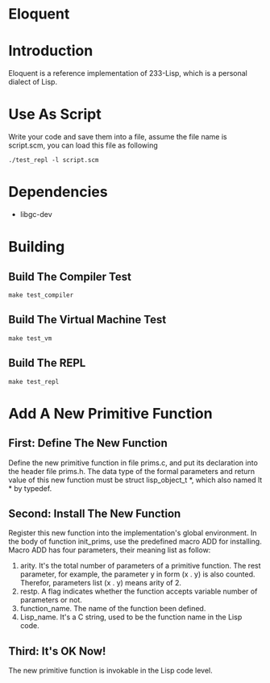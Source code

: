 # Eloquent

# Introduction

Eloquent is a reference implementation of 233-Lisp, which is a personal dialect of Lisp.

# Use As Script

Write your code and save them into a file, assume the file name is script.scm, you can load this file as following

    ./test_repl -l script.scm

# Dependencies

* libgc-dev

# Building

## Build The Compiler Test

    make test_compiler

## Build The Virtual Machine Test

    make test_vm

## Build The REPL

    make test_repl

# Add A New Primitive Function

## First: Define The New Function

Define the new primitive function in file prims.c, and put its declaration into the header file prims.h. The data type of the formal parameters and return value of this new function must be struct lisp\_object\_t *, which also named lt * by typedef.

## Second: Install The New Function

Register this new function into the implementation's global environment. In the body of function init\_prims, use the predefined macro ADD for installing. Macro ADD has four parameters, their meaning list as follow:

1. arity. It's the total number of parameters of a primitive function. The rest parameter, for example, the parameter y in form (x . y) is also counted. Therefor, parameters list (x . y) means arity of 2.
2. restp. A flag indicates whether the function accepts variable number of parameters or not.
3. function_name. The name of the function been defined.
4. Lisp_name. It's a C string, used to be the function name in the Lisp code.

## Third: It's OK Now!

The new primitive function is invokable in the Lisp code level.
